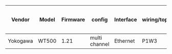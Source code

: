 |  Vendor  | Model  | Firmware |    config     | Interface | wiring/topology | number of channels used | which channel(s) |
|----------|--------|----------|---------------|-----------|-----------------|-------------------------|------------------|
| Yokogawa | WT500  |    1.21  | multi channel | Ethernet  | P1W3            |                       2 |              1,2 |

